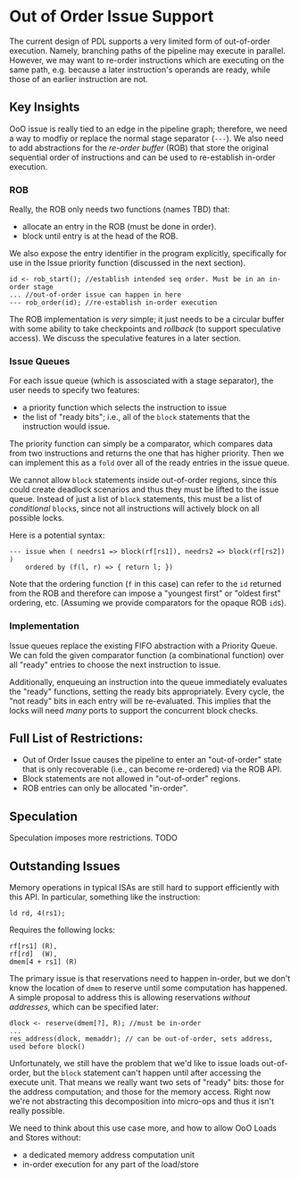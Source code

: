 # Out of Order Issue Support

The current design of PDL supports a very limited form of out-of-order execution.
Namely, branching paths of the pipeline may execute in parallel.
However, we may want to re-order instructions which are executing on the same path,
e.g. because a later instruction's operands are ready, while those of an earlier instruction are not.

## Key Insights

OoO issue is really tied to an edge in the pipeline graph; therefore,
we need a way to modfiy or replace the normal stage separator (`---`).
We also need to add abstractions for the *re-order buffer* (ROB) that store
the original sequential order of instructions and can be used to re-establish in-order execution.

### ROB

Really, the ROB only needs two functions (names TBD) that:
 - allocate an entry in the ROB (must be done in order).
 - block until entry is at the head of the ROB.

We also expose the entry identifier in the program explicitly,
specifically for use in the Issue priority function (discussed in the next section).

```
id <- rob_start(); //establish intended seq order. Must be in an in-order stage
... //out-of-order issue can happen in here
--- rob_order(id); //re-establish in-order execution
```

The ROB implementation is _very_ simple; it just needs to be a circular buffer
with some ability to take checkpoints and _rollback_ (to support speculative access).
We discuss the speculative features in a later section.

### Issue Queues

For each issue queue (which is assosciated with a stage separator),
the user needs to specify two features:

- a priority function which selects the instruction to issue
- the list of "ready bits"; i.e., all of the `block` statements that the instruction would issue.

The priority function can simply be a comparator, which compares data from two
instructions and returns the one that has higher priority.
Then we can implement this as a `fold` over all of the ready entries in the issue queue.

We cannot allow `block` statements inside out-of-order regions, since this could create deadlock
scenarios and thus they must be lifted to the issue queue.
Instead of just a list of `block` statements, this must be a list of _conditional_ `block`s,
since not all instructions will actively block on all possible locks.

Here is a potential syntax:

```
--- issue when ( needrs1 => block(rf[rs1]), needrs2 => block(rf[rs2]) )
    ordered by (f(l, r) => { return l; })
```

Note that the ordering function (`f` in this case) can refer to the `id` returned
from the ROB and therefore can impose a "youngest first" or "oldest first" ordering, etc.
(Assuming we provide comparators for the opaque ROB `id`s).

### Implementation

Issue queues replace the existing FIFO abstraction with a Priority Queue.
We can fold the given comparator function (a combinational function) over all "ready"
entries to choose the next instruction to issue.

Additionally, enqueuing an instruction into the queue immediately evaluates the "ready"
functions, setting the ready bits appropriately. Every cycle, the "not ready" bits in
each entry will be re-evaluated. This implies that the locks will need _many_ ports
to support the concurrent block checks.


## Full List of Restrictions:

- Out of Order Issue causes the pipeline to enter an "out-of-order" state
that is only recoverable (i.e., can become re-ordered) via the ROB API.
- Block statements are not allowed in "out-of-order" regions.
- ROB entries can only be allocated "in-order".

## Speculation

Speculation imposes more restrictions. TODO


## Outstanding Issues

Memory operations in typical ISAs are still hard to support efficiently with this API.
In particular, something like the instruction:

```
ld rd, 4(rs1);
```
Requires the following locks:
```
rf[rs1] (R),
rf[rd]  (W),
dmem[4 + rs1] (R)
```

The primary issue is that reservations need to happen in-order,
but we don't know the location of `dmem` to reserve until some computation has happened.
A simple proposal to address this is allowing reservations _without addresses_, which can
be specified later:

```
dlock <- reserve(dmem[?], R); //must be in-order
...
res_address(dlock, memaddr); // can be out-of-order, sets address, used before block()
```

Unfortunately, we still have the problem that we'd
like to issue loads out-of-order, but the `block` statement can't
happen until after accessing the execute unit.
That means we really want two sets of "ready" bits: those for
the address computation; and those for the memory access.
Right now we're not abstracting this decomposition into micro-ops and thus it isn't really possible.

We need to think about this use case more, and how to allow OoO Loads and Stores without:
 - a dedicated memory address computation unit
 - in-order execution for any part of the load/store

